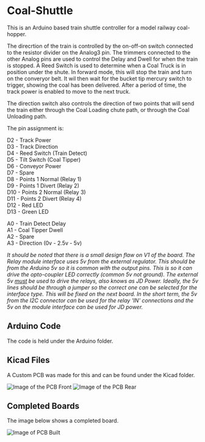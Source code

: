 # Coal-Shuttle

This is an Arduino based train shuttle controller for a model railway coal-hopper.

The direcrtion of the train is controlled by the on-off-on switch connected to the resistor divider on the Analog3 pin. The trimmers connected to the other Analog pins are used to control the Delay and Dwell for when the train is stopped. A Reed Switch is used to determine when a Coal Truck is in position under the shute. In forward mode, this will stop the train and turn on the converyor belt. It wil then wait for the bucket tip mercury switch to trigger, showing the coal has been delivered. After a period of time, the track power is enabled to move to the next truck.

The direction switch also controls the direction of two points that will send the train either through the Coal Loading chute path, or through the Coal Unloading path.

The pin assignment is:

  D2  - Track Power  
  D3  - Track Direction  
  D4  - Reed Switch (Train Detect)  
  D5  - Tilt Switch (Coal Tipper)  
  D6  - Conveyor Power  
  D7  - Spare  
  D8  - Points 1 Normal (Relay 1)  
  D9  - Points 1 Divert (Relay 2)  
  D10 - Points 2 Normal (Relay 3)  
  D11 - Points 2 Divert (Relay 4)  
  D12 - Red LED  
  D13 - Green LED  

  A0 - Train Detect Delay  
  A1 - Coal Tipper Dwell  
  A2 - Spare  
  A3 - Direction (0v - 2.5v - 5v)  
  
_It should be noted that there is a small design flaw on V1 of the board. The Relay module interface uses 5v from the external regulator. This should be from the Arduino 5v so it is common with the output pins. This is so it can drive the opto-coupler LED correctly (common 5v not ground). The external 5v <ins>must</ins> be used to drive the relays, also knows as JD Power. Ideally, the 5v lines should be through a jumper so the correct one can be selected for the interface type. This will be fixed on the next board. In the short term, the 5v from the I2C connector can be used for the relay 'IN' connections and the 5v on the module interface can be used for JD power._


## Arduino Code
The code is held under the Arduino folder. 

## Kicad Files
A Custom PCB was made for this and can be found under the Kicad folder.

![Image of the PCB Front](Images/pcb-front.png)
![Image of the PCB Rear](Images/pcb-back.png)

## Completed Boards
The image below shows a completed board. 

![Image of PCB Built](Images/pcb-built.png)
